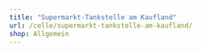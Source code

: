 ```yaml
---
title: "Supermarkt-Tankstelle am Kaufland"
url: /celle/supermarkt-tankstelle-am-kaufland/
shop: Allgemein
---
```

